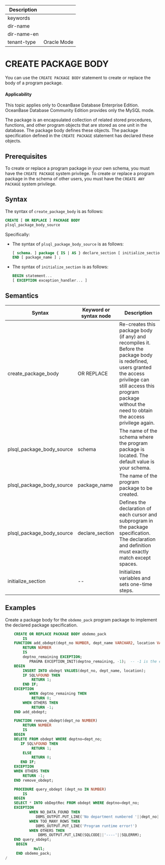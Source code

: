 | Description   |                 |
|---------------|-----------------|
| keywords      |                 |
| dir-name      |                 |
| dir-name-en   |                 |
| tenant-type   | Oracle Mode     |


# CREATE PACKAGE BODY

You can use the `CREATE PACKAGE BODY` statement to create or replace the body of a program package.

  <main id="notice" >
    <h4>Applicability</h4>
    <p>This topic applies only to OceanBase Database Enterprise Edition. OceanBase Database Community Edition provides only the MySQL mode. </p>
  </main>

The package is an encapsulated collection of related stored procedures, functions, and other program objects that are stored as one unit in the database. The package body defines these objects. The package specification defined in the `CREATE PACKAGE` statement has declared these objects.

Prerequisites
-------------------------

To create or replace a program package in your own schema, you must have the `CREATE PACKAGE` system privilege. To create or replace a program package in the schema of other users, you must have the `CREATE ANY PACKAGE` system privilege.

Syntax
-----------------------

The syntax of `create_package_body` is as follows:

```sql
CREATE [ OR REPLACE ] PACKAGE BODY
plsql_package_body_source
```



Specifically:

* The syntax of `plsql_package_body_source` is as follows:

   ```sql
   [ schema. ] package { IS | AS } declare_section [ initialize_section ]
   END [ package_name ] ;
   ```



* The syntax of `initialize_section` is as follows:

   ```sql
   BEGIN statement...
   [ EXCEPTION exception_handler... ]
   ```






Semantics
-----------------------



| Syntax | Keyword or syntax node | Description |
|---------------------------|-----------------|-----------------------------------------------------------------------------------|
| create_package_body | OR REPLACE | Re-creates this package body (if any) and recompiles it. Before the package body is redefined, users granted the access privilege can still access this program package without the need to obtain the access privilege again.  |
| plsql_package_body_source | schema | The name of the schema where the program package is located. The default value is your schema.  |
| plsql_package_body_source | package_name | The name of the program package to be created.  |
| plsql_package_body_source | declare_section | Defines the declaration of each cursor and subprogram in the package specification. The declaration and definition must exactly match except spaces.  |
| initialize_section | -- | Initializes variables and sets one-time steps.  |



Examples
-----------------------

Create a package body for the `obdemo_pack` program package to implement the declared package specification.

```sql
    CREATE OR REPLACE PACKAGE BODY obdemo_pack
        IS
    FUNCTION add_obdept(dept_no NUMBER, dept_name VARCHAR2, location VARCHAR2)
        RETURN NUMBER
        IS
        deptno_remaining EXCEPTION;
           PRAGMA EXCEPTION_INIT(deptno_remaining, -1);  -- -1 is the error code returned when the unique constraint condition is violated.
    BEGIN
        INSERT INTO obdept VALUES(dept_no, dept_name, location);
        IF SQL%FOUND THEN
            RETURN 1;
        END IF;
    EXCEPTION
           WHEN deptno_remaining THEN
            RETURN 0;
        WHEN OTHERS THEN
            RETURN -1;
    END add_obdept;

    FUNCTION remove_obdept(dept_no NUMBER)
        RETURN NUMBER
        IS
    BEGIN
    DELETE FROM obdept WHERE deptno=dept_no;
       IF SQL%FOUND THEN
            RETURN 1;
        ELSE
            RETURN 0;
       END IF;
    EXCEPTION
    WHEN OTHERS THEN
        RETURN -1;
    END remove_obdept;

    PROCEDURE query_obdept (dept_no IN NUMBER)
        IS
    BEGIN
    SELECT * INTO obDeptRec FROM obdept WHERE deptno=dept_no;
    EXCEPTION
           WHEN NO_DATA_FOUND THEN  
              DBMS_OUTPUT.PUT_LINE('No department numbered '||dept_no||' in the database.');
           WHEN TOO_MANY_ROWS THEN
              DBMS_OUTPUT.PUT_LINE('Program runtime error!')
           WHEN OTHERS THEN
               DBMS_OUTPUT.PUT_LINE(SQLCODE||'----'||SQLERRM);
    END query_obdept;
     BEGIN
             Null;
     END obdemo_pack;
/
```


